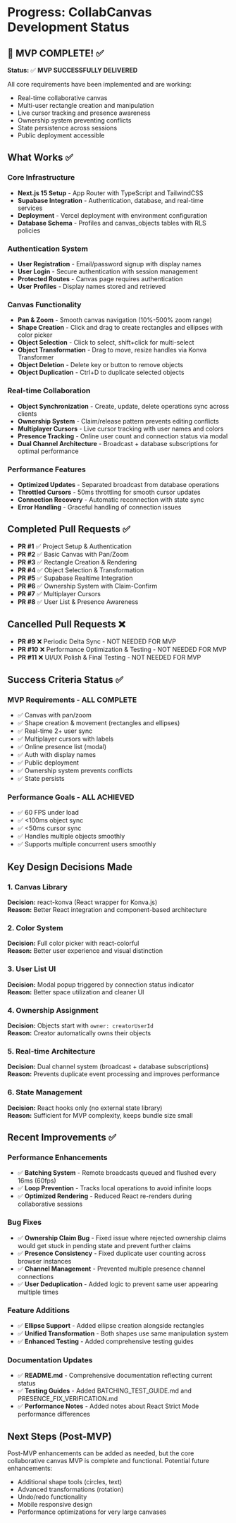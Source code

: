 # Progress: CollabCanvas Development Status

## 🎉 MVP COMPLETE! ✅

**Status:** ✅ **MVP SUCCESSFULLY DELIVERED**

All core requirements have been implemented and are working:
- Real-time collaborative canvas
- Multi-user rectangle creation and manipulation
- Live cursor tracking and presence awareness
- Ownership system preventing conflicts
- State persistence across sessions
- Public deployment accessible

## What Works ✅

### Core Infrastructure
- **Next.js 15 Setup** - App Router with TypeScript and TailwindCSS
- **Supabase Integration** - Authentication, database, and real-time services
- **Deployment** - Vercel deployment with environment configuration
- **Database Schema** - Profiles and canvas_objects tables with RLS policies

### Authentication System
- **User Registration** - Email/password signup with display names
- **User Login** - Secure authentication with session management
- **Protected Routes** - Canvas page requires authentication
- **User Profiles** - Display names stored and retrieved

### Canvas Functionality
- **Pan & Zoom** - Smooth canvas navigation (10%-500% zoom range)
- **Shape Creation** - Click and drag to create rectangles and ellipses with color picker
- **Object Selection** - Click to select, shift+click for multi-select
- **Object Transformation** - Drag to move, resize handles via Konva Transformer
- **Object Deletion** - Delete key or button to remove objects
- **Object Duplication** - Ctrl+D to duplicate selected objects

### Real-time Collaboration
- **Object Synchronization** - Create, update, delete operations sync across clients
- **Ownership System** - Claim/release pattern prevents editing conflicts
- **Multiplayer Cursors** - Live cursor tracking with user names and colors
- **Presence Tracking** - Online user count and connection status via modal
- **Dual Channel Architecture** - Broadcast + database subscriptions for optimal performance

### Performance Features
- **Optimized Updates** - Separated broadcast from database operations
- **Throttled Cursors** - 50ms throttling for smooth cursor updates
- **Connection Recovery** - Automatic reconnection with state sync
- **Error Handling** - Graceful handling of connection issues

## Completed Pull Requests ✅

- **PR #1** ✅ Project Setup & Authentication
- **PR #2** ✅ Basic Canvas with Pan/Zoom
- **PR #3** ✅ Rectangle Creation & Rendering
- **PR #4** ✅ Object Selection & Transformation
- **PR #5** ✅ Supabase Realtime Integration
- **PR #6** ✅ Ownership System with Claim-Confirm
- **PR #7** ✅ Multiplayer Cursors
- **PR #8** ✅ User List & Presence Awareness

## Cancelled Pull Requests ❌

- **PR #9** ❌ Periodic Delta Sync - NOT NEEDED FOR MVP
- **PR #10** ❌ Performance Optimization & Testing - NOT NEEDED FOR MVP
- **PR #11** ❌ UI/UX Polish & Final Testing - NOT NEEDED FOR MVP

## Success Criteria Status ✅

### MVP Requirements - ALL COMPLETE
- ✅ Canvas with pan/zoom
- ✅ Shape creation & movement (rectangles and ellipses)
- ✅ Real-time 2+ user sync
- ✅ Multiplayer cursors with labels
- ✅ Online presence list (modal)
- ✅ Auth with display names
- ✅ Public deployment
- ✅ Ownership system prevents conflicts
- ✅ State persists

### Performance Goals - ALL ACHIEVED
- ✅ 60 FPS under load
- ✅ <100ms object sync
- ✅ <50ms cursor sync
- ✅ Handles multiple objects smoothly
- ✅ Supports multiple concurrent users smoothly

## Key Design Decisions Made

### 1. Canvas Library
**Decision:** react-konva (React wrapper for Konva.js)  
**Reason:** Better React integration and component-based architecture

### 2. Color System
**Decision:** Full color picker with react-colorful  
**Reason:** Better user experience and visual distinction

### 3. User List UI
**Decision:** Modal popup triggered by connection status indicator  
**Reason:** Better space utilization and cleaner UI

### 4. Ownership Assignment
**Decision:** Objects start with `owner: creatorUserId`  
**Reason:** Creator automatically owns their objects

### 5. Real-time Architecture
**Decision:** Dual channel system (broadcast + database subscriptions)  
**Reason:** Prevents duplicate event processing and improves performance

### 6. State Management
**Decision:** React hooks only (no external state library)  
**Reason:** Sufficient for MVP complexity, keeps bundle size small

## Recent Improvements ✅

### Performance Enhancements
- ✅ **Batching System** - Remote broadcasts queued and flushed every 16ms (60fps)
- ✅ **Loop Prevention** - Tracks local operations to avoid infinite loops
- ✅ **Optimized Rendering** - Reduced React re-renders during collaborative sessions

### Bug Fixes
- ✅ **Ownership Claim Bug** - Fixed issue where rejected ownership claims would get stuck in pending state and prevent further claims
- ✅ **Presence Consistency** - Fixed duplicate user counting across browser instances
- ✅ **Channel Management** - Prevented multiple presence channel connections
- ✅ **User Deduplication** - Added logic to prevent same user appearing multiple times

### Feature Additions
- ✅ **Ellipse Support** - Added ellipse creation alongside rectangles
- ✅ **Unified Transformation** - Both shapes use same manipulation system
- ✅ **Enhanced Testing** - Added comprehensive testing guides

### Documentation Updates
- ✅ **README.md** - Comprehensive documentation reflecting current status
- ✅ **Testing Guides** - Added BATCHING_TEST_GUIDE.md and PRESENCE_FIX_VERIFICATION.md
- ✅ **Performance Notes** - Added notes about React Strict Mode performance differences

## Next Steps (Post-MVP)
Post-MVP enhancements can be added as needed, but the core collaborative canvas MVP is complete and functional. Potential future enhancements:
- Additional shape tools (circles, text)
- Advanced transformations (rotation)
- Undo/redo functionality
- Mobile responsive design
- Performance optimizations for very large canvases
